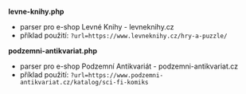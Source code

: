 **levne-knihy.php**
- parser pro e-shop Levné Knihy - levneknihy.cz
- příklad použití: `?url=https://www.levneknihy.cz/hry-a-puzzle/`

**podzemni-antikvariat.php**
- parser pro e-shop Podzemní Antikvariát - podzemni-antikvariat.cz
- příklad použití: `?url=https://www.podzemni-antikvariat.cz/katalog/sci-fi-komiks`